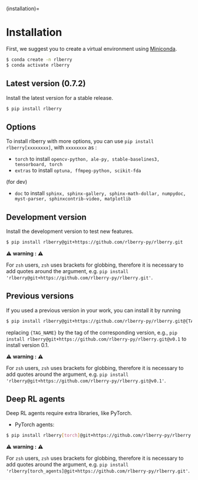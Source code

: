 (installation)=

# Installation
First, we suggest you to create a virtual environment using
[Miniconda](https://docs.conda.io/en/latest/miniconda.html).

```bash
$ conda create -n rlberry
$ conda activate rlberry
```
## Latest version (0.7.2)
Install the latest version for a stable release.

```bash
$ pip install rlberry
```

## Options
To install rlberry with more options, you can use ``pip install rlberry[xxxxxxxx]``, with `xxxxxxxx` as :

- `torch` to install `opencv-python, ale-py, stable-baselines3, tensorboard, torch`
- `extras` to install `optuna, ffmpeg-python, scikit-fda`

(for dev)

- `doc` to install `sphinx, sphinx-gallery, sphinx-math-dollar, numpydoc, myst-parser, sphinxcontrib-video, matplotlib`

## Development version
Install the development version to test new features.

```bash
$ pip install rlberry@git+https://github.com/rlberry-py/rlberry.git
```

<span>&#9888;</span> **warning :** <span>&#9888;</span>

For `zsh` users, `zsh` uses brackets for globbing, therefore it is necessary to add quotes around the argument,
e.g. ```pip install 'rlberry@git+https://github.com/rlberry-py/rlberry.git'```.

## Previous versions
If you used a previous version in your work, you can install it by running

```bash
$ pip install rlberry@git+https://github.com/rlberry-py/rlberry.git@{TAG_NAME}
```

replacing `{TAG_NAME}` by the tag of the corresponding version,
e.g., ```pip install rlberry@git+https://github.com/rlberry-py/rlberry.git@v0.1```
to install version 0.1.

<span>&#9888;</span> **warning :** <span>&#9888;</span>

For `zsh` users, `zsh` uses brackets for globbing, therefore it is necessary to add quotes around the argument,
e.g. ```pip install 'rlberry@git+https://github.com/rlberry-py/rlberry.git@v0.1'```.

## Deep RL agents
Deep RL agents require extra libraries, like PyTorch.

* PyTorch agents:

```bash
$ pip install rlberry[torch]@git+https://github.com/rlberry-py/rlberry.git
```

<span>&#9888;</span> **warning :** <span>&#9888;</span>

For `zsh` users, `zsh` uses brackets for globbing, therefore it is necessary to add quotes around the argument,
e.g. ```pip install 'rlberry[torch_agents]@git+https://github.com/rlberry-py/rlberry.git'```.
